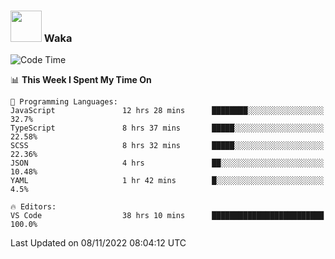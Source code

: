 ### <img src="https://media.giphy.com/media/VgCDAzcKvsR6OM0uWg/giphy.gif" width="50"> Waka

  <!--START_SECTION:waka-->
![Code Time](http://img.shields.io/badge/Code%20Time-1%2C044%20hrs%2021%20mins-blue)

📊 **This Week I Spent My Time On** 

```text
💬 Programming Languages: 
JavaScript               12 hrs 28 mins      ████████░░░░░░░░░░░░░░░░░   32.7% 
TypeScript               8 hrs 37 mins       █████░░░░░░░░░░░░░░░░░░░░   22.58% 
SCSS                     8 hrs 32 mins       █████░░░░░░░░░░░░░░░░░░░░   22.36% 
JSON                     4 hrs               ██░░░░░░░░░░░░░░░░░░░░░░░   10.48% 
YAML                     1 hr 42 mins        █░░░░░░░░░░░░░░░░░░░░░░░░   4.5%

🔥 Editors: 
VS Code                  38 hrs 10 mins      █████████████████████████   100.0%

```


 Last Updated on 08/11/2022 08:04:12 UTC
<!--END_SECTION:waka-->
